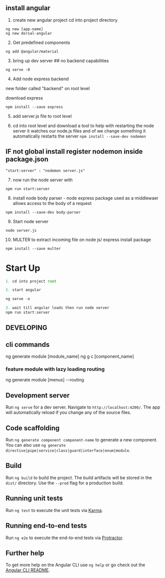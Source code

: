 ## install angular

1. create new angular project
   cd into project directory

```
ng new [app-name]
ng new dorsal-angular
```

2.  Get predefined components

```
ng add @angular/material
```

3. bring up dev server ## no backend capabilities

```
ng serve -0
```

4.  Add node express backend

new folder called "backend" on root level

download express

```
npm install --save express
```

5. add server.js file to root level

6) cd into root level and download a tool to help with restarting the node server
   it watches our node.js files and of we change something it automatically restarts the server
   `npm install --save-dev nodemon`

## IF not global install register nodemon inside package.json

```
"start:server" : "nodemon server.js"
```

7. now run the node server with

```
npm run start:server
```

8. install node body parser - node express package used as a middlewaer allows access to the body of a request

```
npm install --save-dev body-parser
```

9. Start node server

```
node server.js
```

10. MULTER to extract incoming file on node js/ express install package

```
npm install --save multer
```

# Start Up

```javascript
1. cd into project root

2. start angular

ng serve -o

3. wait till angular loads then run node server
npm run start:server

```

## DEVELOPING

## cli commands

ng generate module [module_name]
ng g c [component_name]

### feature module with lazy loading routing

ng generate module [menus] --routing

## Development server

Run `ng serve` for a dev server. Navigate to `http://localhost:4200/`. The app will automatically reload if you change any of the source files.

## Code scaffolding

Run `ng generate component component-name` to generate a new component. You can also use `ng generate directive|pipe|service|class|guard|interface|enum|module`.

## Build

Run `ng build` to build the project. The build artifacts will be stored in the `dist/` directory. Use the `--prod` flag for a production build.

## Running unit tests

Run `ng test` to execute the unit tests via [Karma](https://karma-runner.github.io).

## Running end-to-end tests

Run `ng e2e` to execute the end-to-end tests via [Protractor](http://www.protractortest.org/).

## Further help

To get more help on the Angular CLI use `ng help` or go check out the [Angular CLI README](https://github.com/angular/angular-cli/blob/master/README.md).

